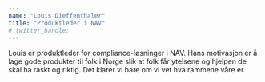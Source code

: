 ```yaml
---
name: "Louis Dieffenthaler"
title: "Produktleder i NAV"
# twitter_handle: 
---
```

Louis er produktleder for compliance-løsninger i NAV. Hans motivasjon er å lage gode produkter til folk i Norge slik at folk får ytelsene og hjelpen de skal ha raskt og riktig. Det klarer vi bare om vi vet hva rammene våre er.
